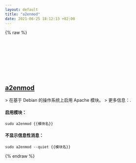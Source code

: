 ```yaml
---
layout: default
title: "a2enmod"
date: 2021-06-25 18:12:13 +02:00
---
```

{% raw %}
<h2 id="a2enmod">
  <a href="/zh/linux/a2enmod.html">a2enmod</a> <a href="#a2enmod"><svg class="icon">
    <use href="/assets/images/unicode_sprite.svg#link" />
  </svg></a>
</h2>
> 在基于 Debian 的操作系统上启用 Apache 模块。
> 更多信息：<https://manpages.debian.org/latest/apache2/a2enmod.8.html>.

#### 启用模块：
```shell
sudo a2enmod {{模块名}}
```
#### 不显示信息性消息：
```shell
sudo a2enmod --quiet {{模块名}}
```
{% endraw %}